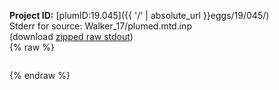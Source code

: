 **Project ID:** [plumID:19.045]({{ '/' | absolute_url }}eggs/19/045/)  
Stderr for source:  Walker_17/plumed.mtd.inp   
(download [zipped raw stdout](plumed.mtd.inp.plumed_master.stdout.txt.zip))  
{% raw %}
<pre>
</pre>
{% endraw %}
